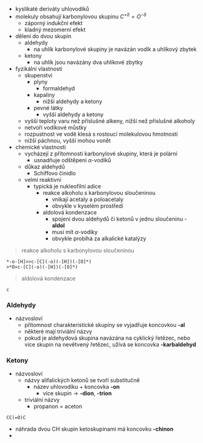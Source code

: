 - kyslíkaté deriváty uhlovodíků
- molekuly obsahují karbonylovou skupinu $C^{+\delta}=O^{-\delta}$
	- záporný indukční efekt
	- kladný mezomerní efekt
- dělení do dvou skupin
	- aldehydy
		- na uhlík karbonylové skupiny je navázán vodík a uhlíkový zbytek
	- ketony
		- na uhlík jsou navázány dva uhlíkové zbytky
- fyzikální vlastnosti
	- skupenství
		- plyny
			- formaldehyd
		- kapaliny
			- nižší aldehydy a ketony
		- pevné látky
			- vyšší aldehydy a ketony
	- vyšší teploty varu než příslušné alkeny, nižší než příslušné alkoholy
	- netvoří vodíkové můstky
	- rozpustnost ve vodě klesá s rostoucí molekulovou hmotností
	- nižší páchnou, vyšší mohou vonět
- chemické vlastnosti
	- vycházejí z přítomnosti karbonylové skupiny, která je polární
		- usnadňuje odštěpení $\alpha$-vodíků
	- důkaz aldehydů
		- Schiffovo činidlo
	- velmi reaktivní
		- typická je nukleofilní adice
			- reakce alkoholu s karbonylovou sloučeninou 
				- vnikají acetaly a poloacetaly
				- obvykle v kyselém prostředí
			- aldolová kondenzace
				- spojení dvou aldehydů či ketonů v jednu sloučeninu - **aldol**
				- musí mít $\alpha$-vodíky
				- obvykle probíhá za alkalické katalýzy
>reakce alkoholu s karbonylovou sloučeninou 
```smiles
*-o-[H]>>c-[C](-o)(-[H])(-[O]*)
>*O>c-[C](-o)(-[H])(-[O]*)
```
>aldolová kondenzace
```smiles
c
```
### Aldehydy
- názvosloví
	- přítomnost charakteristické skupiny se vyjadřuje koncovkou **-al**
	- některé mají triviální názvy
	- pokud je aldehydová skupina navázána na cyklický řetězec, nebo více skupin na nevětvený řetězec, užívá se koncovka **-karbaldehyd**

### Ketony
- názvosloví
	- názvy alifalických ketonů se tvoří substitučně
		- název uhlovodíku + koncovka **-on**
			- více skupin -> **-dion**, **-trion**
	- triviální názvy
		- propanon = aceton
```smiles 
CC(=O)C
```
- náhrada dvou CH skupin ketoskupinami má koncovku **-chinon** 
- 
